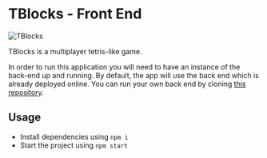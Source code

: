 # TBlocks - Front End

![TBlocks](http://via.placeholder.com/450x300)

TBlocks is a multiplayer tetris-like game.

In order to run this application you will need to have an instance of the
back-end up and running. By default, the app will use the back end which is
already deployed online. You can run your own back end by cloning
[this repository](https://github.com/dkm-coder/tblocks-back-end).

## Usage

* Install dependencies using `npm i`
* Start the project using `npm start`
